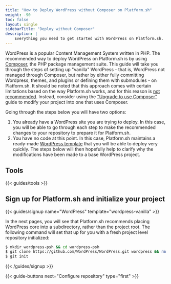 ```yaml
---
title: "How to Deploy WordPress without Composer on Platform.sh"
weight: -90
toc: false
layout: single
sidebarTitle: "Deploy without Composer"
description: |
    Everything you need to get started with WordPress on Platform.sh. 
---
```


WordPress is a popular Content Management System written in PHP. The recommended way to deploy WordPress on Platform.sh is by using [Composer](/guides/wordpress/deploy/_index.md), the PHP package management suite. This guide will take you through the steps of setting up "vanilla" WordPress - that is, WordPress not managed through Composer, but rather by either fully committing Wordpress, themes, and plugins or defining them with submodules - on Platform.sh. It should be noted that this approach comes with certain limitations based on the way Platform.sh works, and for this reason is [not recommended](/guides/wordpress/composer/_index.md). Instead, consider using the ["Upgrade to use Composer"](/guides/wordpress/composer/migrate.md) guide to modify your project into one that uses Composer. 

Going through the steps below you will have two options:

1. You already have a WordPress site you are trying to deploy. In this case, you will be able to go through each step to make the recommended changes to your repository to prepare it for Platform.sh.
2. You have no code at this point. In this case, Platform.sh maintains a ready-made [WordPress template](https://github.com/platformsh-templates/wordpress-vanilla) that you will be able to deploy very quickly. The steps below will then hopefully help to clarify why the modifications have been made to a base WordPress project.

## Tools

{{< guides/tools >}}

## Sign up for Platform.sh and initialize your project

{{< guides/signup name="WordPress" template="wordpress-vanilla" >}}

In the next pages, you will see that Platform.sh recommends placing WordPress core into a subdirectory, rather than the project root. The following command will set that up for you with a fresh project level repository initialized:

```bash
$ mkdir wordpress-psh && cd wordpress-psh
$ git clone https://github.com/WordPress/WordPress.git wordpress && rm -rf wordpress/.git
$ git init
```

{{< /guides/signup >}}

{{< guide-buttons next="Configure repository" type="first" >}}
